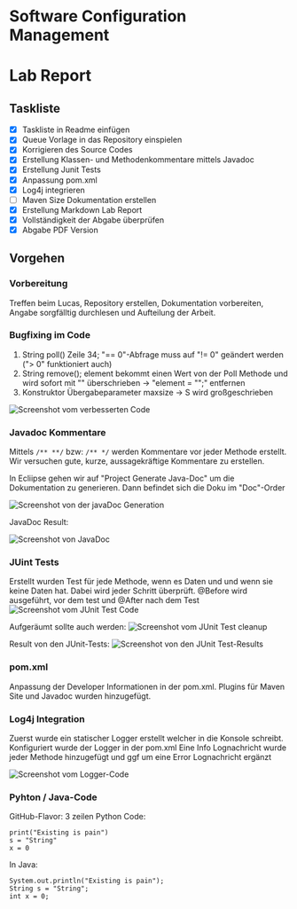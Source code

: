 # Software Configuration Management #

# Lab Report #

## Taskliste ##
- [X] Taskliste in Readme einfügen
- [X] Queue Vorlage in das Repository einspielen
- [X] Korrigieren des Source Codes
- [X] Erstellung Klassen- und Methodenkommentare mittels Javadoc
- [X] Erstellung Junit Tests
- [X] Anpassung pom.xml
- [X] Log4j integrieren
- [ ] Maven Size Dokumentation erstellen
- [X] Erstellung Markdown Lab Report
- [X] Vollständigkeit der Abgabe überprüfen
- [X] Abgabe PDF Version

## Vorgehen ##

### Vorbereitung ###
Treffen beim Lucas, Repository erstellen, Dokumentation vorbereiten, Angabe sorgfälltig durchlesen und Aufteilung der Arbeit.

### Bugfixing im Code ###
 
1. String poll() Zeile 34; "== 0"-Abfrage muss auf "!= 0" geändert werden ("> 0" funktioniert auch)
2. String remove(); element bekommt einen Wert von der Poll Methode und wird sofort mit "" überschrieben -> "element = "";" entfernen
3. Konstruktor Übergabeparameter maxsize -> S wird großgeschrieben

![Screenshot vom verbesserten Code](./media/verbesserter_Code.jpg)


### Javadoc Kommentare ###
Mittels ``/** **/`` bzw: ``/** */`` werden Kommentare vor jeder Methode erstellt.
Wir versuchen gute, kurze, aussagekräftige Kommentare zu erstellen.

In Ecliipse gehen wir auf "Project Generate Java-Doc" um die Dokumentation zu generieren.
Dann befindet sich die Doku im "Doc"-Order

![Screenshot von der javaDoc Generation](./media/javadoc_generation.jpg)

JavaDoc Result:

![Screenshot von JavaDoc](./media/javadoc.jpg)

### JUint Tests ###
Erstellt wurden Test für jede Methode, wenn es Daten und und wenn sie keine Daten hat.
Dabei wird jeder Schritt überprüft.
@Before wird ausgeführt, vor dem test und @After nach dem Test
![Screenshot vom JUnit Test Code](./media/unit_test_code.jpg)

Aufgeräumt sollte auch werden:
![Screenshot vom JUnit Test cleanup](./media/unit_test_code_cleanup.jpg)

Result von den JUnit-Tests:
![Screenshot von den JUnit Test-Results](./media/unit_tests.jpg)


### pom.xml ###
Anpassung der Developer Informationen in der pom.xml. 
Plugins für Maven Site und Javadoc wurden hinzugefügt.

### Log4j Integration ###
Zuerst wurde ein statischer Logger erstellt welcher in die Konsole schreibt. 
Konfiguriert wurde der Logger in der pom.xml
Eine Info Lognachricht wurde jeder Methode hinzugefügt und ggf um eine Error Lognachricht ergänzt

![Screenshot vom Logger-Code](./media/logger.jpg)

### Pyhton / Java-Code ###
GitHub-Flavor: 3 zeilen Python Code:
```
print("Existing is pain")
s = "String"
x = 0
```

In Java:
```
System.out.println("Existing is pain");
String s = "String";
int x = 0;
```



